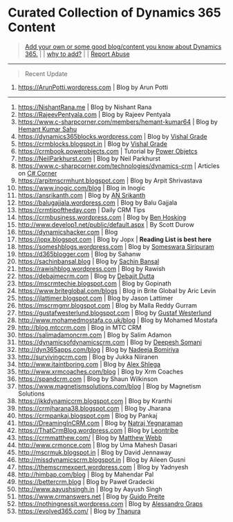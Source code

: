 # Curated Collection of Dynamics 365 Content

> [Add your own or some good blog/content you know about Dynamics 365.](add.md) | | [why to add?](why.md) | | [Report Abuse](https://github.com/AshV/awesome-dynamics365-blogs/issues/new)
---
> Recent Update
1. https://ArunPotti.wordpress.com | Blog by Arun Potti
---
1. https://NishantRana.me | Blog by Nishant Rana
1. https://RajeevPentyala.com | Blog by Rajeev Pentyala
1. https://www.c-sharpcorner.com/members/hemant-kumar64 | Blog by [Hemant Kumar Sahu](https://www.linkedin.com/in/hemant-kumar-005a7b58)
1. https://dynamics365blocks.wordpress.com | Blog by [Vishal Grade](https://www.linkedin.com/in/dynamics365blocks/)
1. https://crmblocks.blogspot.in | Blog by [Vishal Grade](https://www.linkedin.com/in/dynamics365blocks/)
1. https://crmbook.powerobjects.com | Tutorial by [Power Objetcs](https://powerobjects.com/)
1. https://NeilParkhurst.com | Blog by Neil Parkhurst
1. https://www.c-sharpcorner.com/technologies/dynamics-crm | Articles on [C# Corner](https://www.c-sharpcorner.com)
1. https://arpitmscrmhunt.blogspot.com | Blog by Arpit Shrivastava
1. https://www.inogic.com/blog | Blog in Inogic
1. https://ansrikanth.com | Blog by [AN Srikanth](https://www.linkedin.com/in/nagasrikanthalluri/)
1. https://balugajjala.wordpress.com | Blog by Balu Gajjala
1. https://crmtipoftheday.com | Daily CRM Tips 
1. https://crmbusiness.wordpress.com | Blog by [Ben Hosking](https://www.linkedin.com/in/benhosking/)
1. http://www.develop1.net/public/default.aspx | By Scott Durow 
1. https://dynamicshacker.com | Blog
1. https://jopx.blogspot.com | Blog by Jopx | **Reading List is best here**
1. https://someshblogs.wordpress.com | Blog by [Someswara Siripuram](https://www.linkedin.com/in/someswara-siripuram-127b3644/)
1. https://d365blogger.com | Blog by Sahanw
1. https://sachinbansal.blog | Blog by [Sachin Bansal](https://www.linkedin.com/in/bansal111089/)
1. https://rawishblog.wordpress.com | Blog by Rawish
1. https://debajmecrm.com | Blog by [Debajit Dutta](https://www.linkedin.com/in/debajdu/)
1. https://mscrmtechie.blogspot.com | Blog by Gopinath
1. https://www.briteglobal.com/blogs | Blog in Brite Global by Aric Levin
1. https://jlattimer.blogspot.com | Blog by Jason Lattimer
1. https://mscrmgmr.blogspot.com | Blog by Malla Reddy Gurram
1. https://gustafwesterlund.blogspot.com | Blog by [Gustaf Westerlund](https://www.linkedin.com/in/gustafwesterlund/)
1. http://www.mohamedmostafa.co.uk/blog | Blog by Mohamed Mostafa
1. http://blog.mtccrm.com | Blog in MTC CRM
1. https://salimadamoncrm.com | Blog by Salim Adamon
1. https://dynamicsofdynamicscrm.com | Blog by [Deepesh Somani](https://www.linkedin.com/in/deepesh-somani-00296932/)
1. http://dyn365apps.com/blog | Blog by [Nadeeja Bomiriya](https://www.linkedin.com/in/nadeeja/)
1. http://survivingcrm.com | Blog by Jukka Niiranen
1. http://www.itaintboring.com | Blog by [Alex Shlega](https://www.linkedin.com/in/alexandershlega/)
1. http://www.xrmcoaches.com/blog | Blog by Xrm Coaches
1. https://spandcrm.com | Blog by Shaun Wilkinson
1. https://www.magnetismsolutions.com/blog | Blog by Magnetism Solutions
1. https://jkkdynamiccrm.blogspot.com | Blog by Kranthi
1. https://crmjharana38.blogspot.com | Blog by Jharana
1. https://crmpankaj.blogspot.com | Blog by Pankaj
1. https://DreamingInCRM.com | Blog by [Natraj Yegnaraman](https://www.linkedin.com/in/natrajyegnaraman/)
1. https://ThatCrmBlog.wordpress.com | Blog by [Leontribe](https://twitter.com/leontribe)
1. https://crmmatthew.com/ | Blog by [Matthew Webb](https://www.linkedin.com/in/matthewwebb316/)
1. http://www.crmonce.com | Blog by Uma Mahesh Dasari
1. http://mscrmuk.blogspot.in | Blog by David Jennaway
1. http://missdynamicscrm.blogspot.in | Blog by Aileen Gusni
1. https://themscrmexpert.wordpress.com | Blog by Yadnyesh
1. http://himbap.com/blog | Blog by Mahendar Pal
1. https://bettercrm.blog | Blog by Paweł Gradecki
1. http://www.aayushsingh.in | Blog by Aayush Singh
1. https://www.crmanswers.net | Blog by [Guido Preite](https://www.linkedin.com/in/guidopreite)
1. https://nothingnessit.wordpress.com | Blog by [Alessandro Graps](https://www.linkedin.com/in/alessandrograps/)
1. https://evolved365.com/ | Blog by [Thanura](https://www.linkedin.com/in/thanura-wijesiriwardena-5b269920/)
